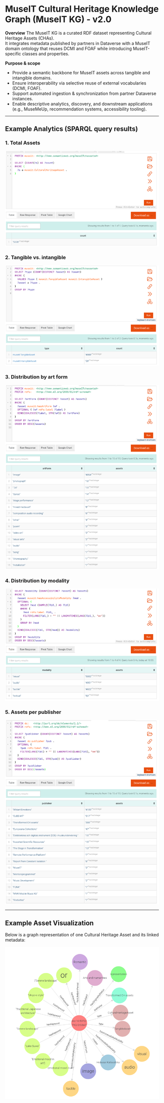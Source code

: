 # MuseIT Cultural Heritage Knowledge Graph (MuseIT KG) - v2.0

**Overview**
The MuseIT KG  is a curated RDF dataset representing Cultural Heritage Assets (CHAs).  
It integrates metadata published by partners in Dataverse with a MuseIT domain ontology that reuses DCMI and FOAF while introducing MuseIT-specific classes and properties.

**Purpose & scope**
- Provide a semantic backbone for MuseIT assets across tangible and intangible domains.  
- Ensure interoperability via selective reuse of external vocabularies (DCMI, FOAF).  
- Support automated ingestion & synchronization from partner Dataverse instances.  
- Enable descriptive analytics, discovery, and downstream applications (e.g., MuseMeUp, recommendation systems, accessibility tooling).  

---

## Example Analytics (SPARQL query results)

### 1. Total Assets 
![Total assets](query-results/01_total_assets.png)

### 2. Tangible vs. intangible
![Tangible vs intangible assets](query-results/02_tangible_intangible.png)

### 3. Distribution by art form
![Art form distribution](query-results/03_artforms_distribution.png)

### 4. Distribution by modality
![Modality distribution](query-results/04_modalities_distribution.png)

### 5. Assets per publisher
![Publisher counts](query-results/05_publishers_counts.png)

---

## Example Asset Visualization
Below is a graph representation of one Cultural Heritage Asset and its linked metadata:

![Graph visualization of one asset](visuals/cha_triples_example.png)
